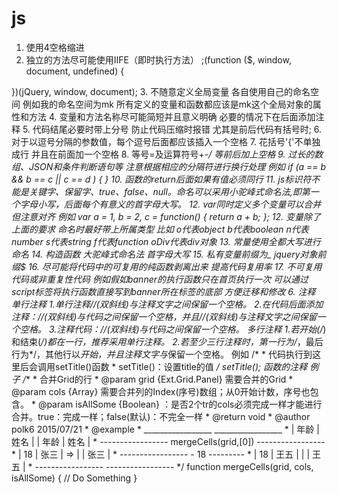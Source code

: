 # js
1. 使用4空格缩进
2. 独立的方法尽可能使用IIFE（即时执行方法）
;(function ($, window, document, undefined) {  
    
})(jQuery, window, document);
3. 不随意定义全局变量 各自使用自己的命名空间 例如我的命名空间为mk 所有定义的变量和函数都应该是mk这个全局对象的属性和方法
4. 变量和方法名称尽可能简短并且意义明确 必要的情况下在后面添加注释
5. 代码结尾必要时带上分号 防止代码压缩时报错 尤其是前后代码有括号时;
6. 对于以逗号分隔的参数值，每个逗号后面都应该插入一个空格
7. 花括号'{'不单独成行 并且在前面加一个空格
8. 等号=及运算符号+-*/ 等前后加上空格
9. 过长的数组、JSON和条件判断语句等 注意根据相应的分隔符进行换行处理 
    例如
    if (a == b
        && b == c
        || c == d
    ) {
    }
10. 函数的return后面如果有值必须同行
11. js标识符不能是关键字、保留字、true、false、null。命名可以采用小驼峰式命名法,即第一个字母小写，后面每个有意义的首字母大写。 
12. var同时定义多个变量可以合并 但注意对齐
    例如
    var a = 1,
        b = 2,
        c = function() {
            return a + b;
        };
12. 变量除了上面的要求 命名时最好带上所属类型 
    比如
    o代表object
    b代表boolean
    n代表number
    s代表string
    f代表function
    oDiv代表div对象
13. 常量使用全都大写进行命名
14. 构造函数 大驼峰式命名法 首字母大写
15. 私有变量前缀为_ jquery对象前缀$
16. 尽可能将代码中的可复用的纯函数剥离出来 提高代码复用率
17. 不可复用代码或非重复性代码 例如假如banner的执行函数只在首页执行一次 可以通过script标签将执行函数直接写到banner所在标签的底部 方便迁移和修改
6. 注释
    单行注释
    1.单行注释//(双斜线)与注释文字之间保留一个空格。
    2.在代码后面添加注释：//(双斜线)与代码之间保留一个空格，并且//(双斜线)与注释文字之间保留一个空格。
    3.注释代码：//(双斜线)与代码之间保留一个空格。
    多行注释
    1.若开始(/*)和结束(*/)都在一行，推荐采用单行注释。
    2.若至少三行注释时，第一行为/*，最后行为*/，其他行以*开始，并且注释文字与*保留一个空格。
    例如
    /*
    * 代码执行到这里后会调用setTitle()函数
    * setTitle()：设置title的值
    */
    setTitle();
    函数的注释
    例子
    /**
    * 合并Grid的行
    * @param grid {Ext.Grid.Panel} 需要合并的Grid
    * @param cols {Array} 需要合并列的Index(序号)数组；从0开始计数，序号也包含。
    * @param isAllSome {Boolean} ：是否2个tr的cols必须完成一样才能进行合并。true：完成一样；false(默认)：不完全一样
    * @return void
    * @author polk6 2015/07/21 
    * @example
    * _________________                             _________________
    * |  年龄 |  姓名 |                             |  年龄 |  姓名 |
    * -----------------      mergeCells(grid,[0])   -----------------
    * |  18   |  张三 |              =>             |       |  张三 |
    * -----------------                             -  18   ---------
    * |  18   |  王五 |                             |       |  王五 |
    * -----------------                             -----------------
    */
    function mergeCells(grid, cols, isAllSome) {
        // Do Something
    }